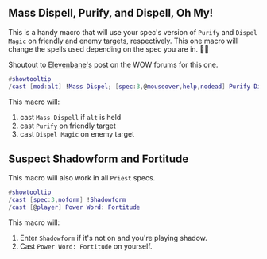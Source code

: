 ## Mass Dispell, Purify, and Dispell, Oh My!

This is a handy macro that will use your spec's version of `Purify` and `Dispel Magic` on friendly and enemy targets, respectively. This one macro will change the spells used depending on the spec you are in. 💯💯

Shoutout to [Elevenbane's](https://us.forums.blizzard.com/en/wow/t/useful-macro-templates/42937) post on the WOW forums for this one.

```lua
#showtooltip
/cast [mod:alt] !Mass Dispel; [spec:3,@mouseover,help,nodead] Purify Disease; [@mouseover,help,nodead] Purify; [@mouseover,harm,nodead] [harm] Dispel Magic; [spec:3] Purify Disease; Purify
```

This macro will:
1. cast `Mass Dispell` if `alt` is held
2. cast `Purify` on friendly target
3. cast `Dispel Magic` on enemy target

## Suspect Shadowform and Fortitude

This macro will also work in all `Priest` specs.

```lua
#showtooltip
/cast [spec:3,noform] !Shadowform
/cast [@player] Power Word: Fortitude
```

This macro will:
1. Enter `Shadowform` if it's not on and you're playing shadow.
2. Cast `Power Word: Fortitude` on yourself.
